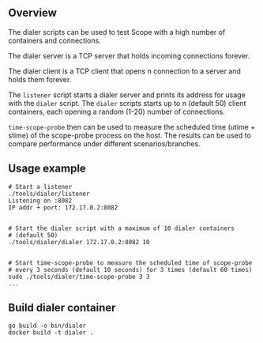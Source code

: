 ## Overview

The dialer scripts can be used to test Scope with a high number of
containers and connections.

The dialer server is a TCP server that holds incoming connections
forever.

The dialer client is a TCP client that opens n connection to a server
and holds them forever.

The `listener` script starts a dialer server and prints its address for
usage with the `dialer` script. The `dialer` scripts starts up to n
(default 50) client containers, each opening a random (1-20) number of
connections.

`time-scope-probe` then can be used to measure the scheduled time
(utime + stime) of the scope-probe process on the host. The results
can be used to compare performance under different scenarios/branches.

## Usage example

```
# Start a listener
./tools/dialer/listener
Listening on :8082
IP addr + port: 172.17.0.2:8082


# Start the dialer script with a maximum of 10 dialer containers
# (default 50)
./tools/dialer/dialer 172.17.0.2:8082 10


# Start time-scope-probe to measure the scheduled time of scope-probe
# every 3 seconds (default 10 seconds) for 3 times (default 60 times)
sudo ./tools/dialer/time-scope-probe 3 3
...
```

## Build dialer container

```
go build -o bin/dialer
docker build -t dialer .
```
